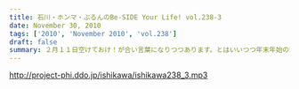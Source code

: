 ```yaml
---
title: 石川・ホンマ・ぶるんのBe-SIDE Your Life! vol.238-3
date: November 30, 2010
tags: ['2010', 'November 2010', 'vol.238']
draft: false
summary: ２月１１日空けておけ！が合い言葉になりつつあります。とはいいつつ年末年始の繁忙期も読めません。収録前日は、ひさびさにお三方が参加しての地上波ラジオのお仕事が・・・NAMAE
---
```


http://project-phi.ddo.jp/ishikawa/ishikawa238_3.mp3